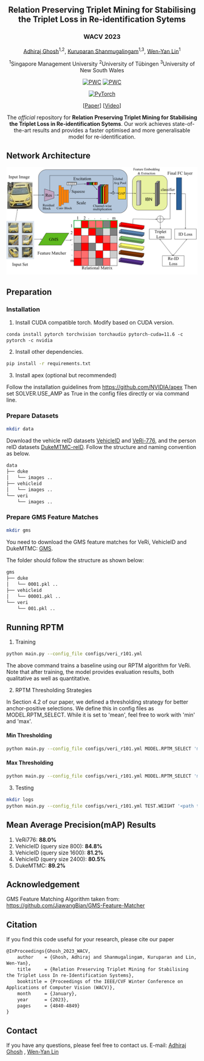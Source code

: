 <div align='center'>
<h2 align="center"> Relation Preserving Triplet Mining for Stabilising the Triplet Loss in Re-identification Sytems </h2>
<h3 align="center">WACV 2023</h3>

<a href="https://adhirajghosh.github.io/">Adhiraj Ghosh</a><sup>1,2</sup>, <a href="https://kuruparan.github.io/">Kuruparan Shanmugalingam</a><sup>1,3</sup>, <a href="https://www.kind-of-works.com/">Wen-Yan Lin</a><sup>1</sup>

<sup>1</sup>Singapore Management University <sup>2</sup>University of Tübingen <sup>3</sup>University of New South Wales

[![PWC](https://img.shields.io/endpoint.svg?url=https://paperswithcode.com/badge/relation-preserving-triplet-mining-for/vehicle-re-identification-on-veri-776)](https://paperswithcode.com/sota/vehicle-re-identification-on-veri-776?p=relation-preserving-triplet-mining-for)
[![PWC](https://img.shields.io/endpoint.svg?url=https://paperswithcode.com/badge/relation-preserving-triplet-mining-for/vehicle-re-identification-on-vehicleid-small)](https://paperswithcode.com/sota/vehicle-re-identification-on-vehicleid-small?p=relation-preserving-triplet-mining-for)

<a href="https://pytorch.org/get-started/locally/"><img alt="PyTorch" src="https://img.shields.io/badge/PyTorch-ee4c2c?logo=pytorch&logoColor=white"></a>

[[Paper](https://openaccess.thecvf.com/content/WACV2023/html/Ghosh_Relation_Preserving_Triplet_Mining_for_Stabilising_the_Triplet_Loss_In_WACV_2023_paper.html)]
[[Video](https://youtu.be/TseV_Hoz2Ms?si=VlAReJ2eETPmYKh1)]

The *official* repository for **Relation Preserving Triplet Mining for Stabilising the Triplet Loss in Re-identification Sytems**. Our work achieves state-of-the-art results and provides a faster optimised and more generalisable model for re-identification.
</div>

## Network Architecture
![Architecture](images/architecture.png)

## Preparation

### Installation

1. Install CUDA compatible torch. Modify based on CUDA version.
```
conda install pytorch torchvision torchaudio pytorch-cuda=11.6 -c pytorch -c nvidia
```
2. Install other dependencies.
```bash
pip install -r requirements.txt
```

3. Install apex (optional but recommended)

Follow the installation guidelines from https://github.com/NVIDIA/apex
Then set SOLVER.USE_AMP as True in the config files directly or via command line.
### Prepare Datasets

```bash
mkdir data
```

Download the vehicle reID datasets [VehicleID](https://www.pkuml.org/resources/pku-vehicleid.html) and [VeRi-776](https://github.com/JDAI-CV/VeRidataset), and the person reID datasets [DukeMTMC-reID](https://arxiv.org/abs/1609.01775).
Follow the structure and naming convention as below.

```
data
├── duke
│   └── images ..
├── vehicleid
│   └── images ..
└── veri
    └── images ..
```

### Prepare GMS Feature Matches
```bash
mkdir gms
```

You need to download the GMS feature matches for VeRi, VehicleID and DukeMTMC: [GMS](https://drive.google.com/drive/folders/1hdk3pi4Bi_Tb2B7XcBmvwG91Sfisi6BO?usp=share_link).

The folder should follow the structure as shown below:
```
gms
├── duke
│   └── 0001.pkl ..
├── vehicleid
│   └── 00001.pkl ..
└── veri
    └── 001.pkl ..
```
## Running RPTM
1. Training
```bash
python main.py --config_file configs/veri_r101.yml 
```
The above command trains a baseline using our RPTM algorithm for VeRi. Note that after training, the model provides evaluation results, both qualitative as well as quantitative.

2. RPTM Thresholding Strategies

In Section 4.2 of our paper, we defined a thresholding strategy for better anchor-positive selections. We define this in config files as MODEL.RPTM_SELECT. While it is set to 'mean', feel free to work with 'min' and 'max'.

#### Min Thresholding
```bash
python main.py --config_file configs/veri_r101.yml MODEL.RPTM_SELECT 'min'
```

#### Max Thresholding
```bash
python main.py --config_file configs/veri_r101.yml MODEL.RPTM_SELECT 'max'
```

3. Testing
```bash
mkdir logs
python main.py --config_file configs/veri_r101.yml TEST.WEIGHT '<path to trained model>' TEST.EVAL True 
```

## Mean Average Precision(mAP) Results
1. VeRi776: **88.0%**
2. VehicleID (query size 800): **84.8%**
3. VehicleID (query size 1600): **81.2%**
4. VehicleID (query size 2400): **80.5%**
5. DukeMTMC: **89.2%**

## Acknowledgement

GMS Feature Matching Algorithm taken from: https://github.com/JiawangBian/GMS-Feature-Matcher

## Citation

If you find this code useful for your research, please cite our paper

```
@InProceedings{Ghosh_2023_WACV,
    author    = {Ghosh, Adhiraj and Shanmugalingam, Kuruparan and Lin, Wen-Yan},
    title     = {Relation Preserving Triplet Mining for Stabilising the Triplet Loss In re-Identification Systems},
    booktitle = {Proceedings of the IEEE/CVF Winter Conference on Applications of Computer Vision (WACV)},
    month     = {January},
    year      = {2023},
    pages     = {4840-4849}
}
```

## Contact

If you have any questions, please feel free to contact us. E-mail: [Adhiraj Ghosh](mailto:adhirajghosh1998@gmail.com) , [Wen-Yan Lin](mailto:daniellin@smu.edu.sg)
